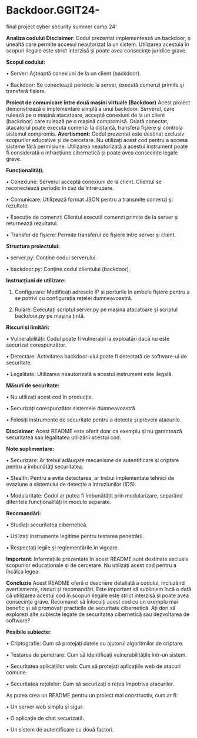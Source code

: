 # Backdoor.GGIT24-
final project cyber security summer camp 24'

**Analiza codului**
**Disclaimer**: Codul prezentat implementează un backdoor, o unealtă care permite accesul neautorizat la un sistem. Utilizarea acestuia în scopuri ilegale este strict interzisă și poate avea consecințe juridice grave. 

**Scopul codului:** 

• Server: Așteaptă conexiuni de la un client (backdoor). 

• Backdoor: Se conectează periodic la server, execută comenzi primite și transferă fișiere. 


**Proiect de comunicare între două mașini virtuale (Backdoor)** 
Acest proiect demonstrează o implementare simplă a unui backdoor. Serverul, care rulează pe o mașină atacatoare, acceptă conexiuni de la un client (backdoor) care rulează pe o mașină compromisă. Odată conectat, atacatorul poate executa comenzi la distanță, transfera fișiere și controla sistemul compromis. 
**Avertisment:** Codul prezentat este destinat exclusiv scopurilor educative și de cercetare. Nu utilizați acest cod pentru a accesa sisteme fără permisiune. Utilizarea neautorizată a acestui instrument poate fi considerată o infracțiune cibernetică și poate avea consecințe legale grave. 

**Funcționalități:**

• Conexiune: Serverul acceptă conexiuni de la client. Clientul se reconectează periodic în caz de întrerupere. 

• Comunicare: Utilizează format JSON pentru a transmite comenzi și rezultate. 

• Execuție de comenzi: Clientul execută comenzi primite de la server și returnează rezultatul. 

• Transfer de fișiere: Permite transferul de fișiere între server și client. 


**Structura proiectului:**

• server.py: Conține codul serverului. 

• backdoor.py: Conține codul clientului (backdoor). 


**Instrucțiuni de utilizare:**
1. Configurare: Modificați adresele IP și porturile în ambele fișiere pentru a se potrivi cu configurația rețelei dumneavoastră.

3. Rulare: Executați scriptul server.py pe mașina atacatoare și scriptul backdoor.py pe mașina țintă.
 
 
   
**Riscuri și limitări:**

• Vulnerabilități: Codul poate fi vulnerabil la exploatări dacă nu este securizat corespunzător. 

• Detectare: Activitatea backdoor-ului poate fi detectată de software-ul de securitate. 

• Legalitate: Utilizarea neautorizată a acestui instrument este ilegală. 


**Măsuri de securitate:**

• Nu utilizați acest cod în producție. 

• Securizați corespunzător sistemele dumneavoastră. 

• Folosiți instrumente de securitate pentru a detecta și preveni atacurile. 


**Disclaimer**: Acest README este oferit doar ca exemplu și nu garantează securitatea sau legalitatea utilizării acestui cod. 

**Note suplimentare:** 

• Securizare: Ar trebui adăugate mecanisme de autentificare și criptare pentru a îmbunătăți securitatea. 

• Stealth: Pentru a evita detectarea, ar trebui implementate tehnici de evaziune a sistemului de detecție a intruziunilor (IDS). 

• Modularitate: Codul ar putea fi îmbunătățit prin modularizare, separând diferitele funcționalități în module separate. 


**Recomandări:**

• Studiați securitatea cibernetică. 

• Utilizați instrumente legitime pentru testarea penetrării. 

• Respectați legile și reglementările în vigoare. 


**Important**: Informațiile prezentate în acest README sunt destinate exclusiv scopurilor educaționale și de cercetare. Nu utilizați acest cod pentru a încălca legea. 

**Concluzie**
Acest README oferă o descriere detaliată a codului, incluzând avertismente, riscuri și recomandări. Este important să subliniem încă o dată că utilizarea acestui cod în scopuri ilegale este strict interzisă și poate avea consecințe grave. 
Recomand: să înlocuiți acest cod cu un exemplu mai benefic și să promovați practicile de securitate cibernetică. 
Ați dori să explorezi alte subiecte legate de securitatea cibernetică sau dezvoltarea de software? 

**Posibile subiecte:**

• Criptografie: Cum să protejați datele cu ajutorul algoritmilor de criptare. 

• Testarea de penetrare: Cum să identificați vulnerabilitățile într-un sistem.

• Securitatea aplicațiilor web: Cum să protejați aplicațiile web de atacuri comune.

• Securitatea rețelelor: Cum să securizați o rețea împotriva atacurilor.

Aș putea crea un README pentru un proiect mai constructiv, cum ar fi: 

• Un server web simplu și sigur.

• O aplicație de chat securizată. 

• Un sistem de autentificare cu două factori.
